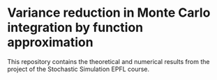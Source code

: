 # Variance reduction in Monte Carlo integration by function approximation
This repository contains the theoretical and numerical results from the project of the Stochastic Simulation EPFL course.
